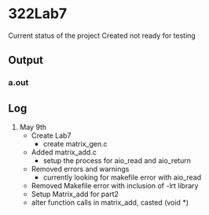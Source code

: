 # 322Lab7
Current status of the project
Created not ready for testing
## Output
### a.out
## Log
1. May 9th
   - Create Lab7
     - create matrix_gen.c
   - Added matrix_add.c
     - setup the process for aio_read and aio_return
   - Removed errors and warnings
     - currently looking for makefile error with aio_read
   - Removed Makefile error with inclusion of -lrt library
   - Setup Matrix_add for part2
   - alter function calls in matrix_add, casted (void *)
